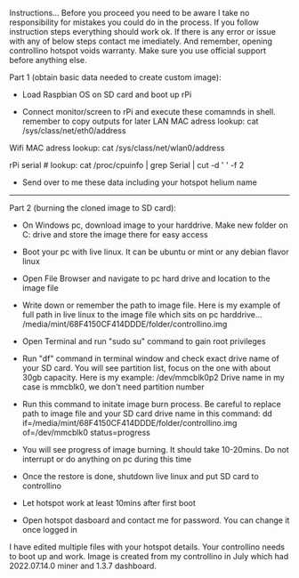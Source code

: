 Instructions...
Before you proceed you need to be aware I take no responsibility for mistakes you could do in the process. If you follow instruction steps everything should work ok. If there is any error or issue with any of below steps contact me imediately. 
And remember, opening controllino hotspot voids warranty. Make sure you use official support before anything else. 

Part 1 (obtain basic data needed to create custom image): 
- Load Raspbian OS on SD card and boot up rPi

- Connect monitor/screen to rPi and execute these comamnds in shell. remember to copy outputs for later
LAN MAC adress lookup:
cat /sys/class/net/eth0/address

Wifi MAC adress lookup:
cat /sys/class/net/wlan0/address

rPi serial # lookup:
cat /proc/cpuinfo | grep Serial | cut -d ' ' -f 2

- Send over to me these data including your hotspot helium name

--------------------------------------------
Part 2 (burning the cloned image to SD card): 
- On Windows pc, download image to your harddrive. Make new folder on C: drive and store the image there for easy access

- Boot your pc with live linux. It can be ubuntu or mint or any debian flavor linux 

- Open File Browser and navigate to pc hard drive and location to the image file

- Write down or remember the path to image file. Here is my example of full path in live linux to the image file which sits on pc harddrive...
/media/mint/68F4150CF414DDDE/folder/controllino.img

- Open Terminal and run "sudo su" command to gain root privileges 

- Run "df" command in terminal window and check exact drive name of your SD card. You will see partition list, focus on the one with about 30gb capacity. Here is my example: 
/dev/mmcblk0p2
Drive name in my case is mmcblk0, we don't need partition number

- Run this command to initate image burn process. Be careful to replace path to image file and your SD card drive name in this command: 
dd if=/media/mint/68F4150CF414DDDE/folder/controllino.img of=/dev/mmcblk0 status=progress

- You will see progress of image burning. It should take 10-20mins. Do not interrupt or do anything on pc during this time

- Once the restore is done, shutdown live linux and put SD card to controllino 

- Let hotspot work at least 10mins after first boot 

- Open hotspot dasboard and contact me for password. You can change it once logged in

I have edited multiple files with your hotspot details. Your controllino needs to boot up and work. Image is created from my controllino in July which had 2022.07.14.0 miner and 1.3.7 dashboard. 
